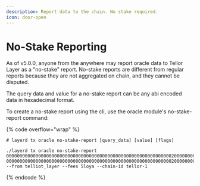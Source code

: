 ```yaml
---
description: Report data to the chain. No stake required.
icon: door-open
---
```


# No-Stake Reporting

As of v5.0.0, anyone from the anywhere may report oracle data to Tellor Layer as a "no-stake" report. No-stake reports are different from regular reports because they are not aggregated on chain, and they cannot be disputed.

The query data and value for a no-stake report can be any abi encoded data in hexadecimal format.

To create a no-stake report using the cli, use the oracle module's no-stake-report command:

{% code overflow="wrap" %}
```shell
# layerd tx oracle no-stake-report [query_data] [value] [flags]

./layerd tx oracle no-stake-report 000000000000000000000000000000000000000000000000000000000000002000000000000000000000000000000000000000000000000000000000000000735768617420646f20796f752063616c6c206120636f6e73656e7375616c2068616c6c7563696e6174696f6e20657870657269656e636564206461696c792062792062696c6c696f6e73206f66206c65676974696d617465206f70657261746f72732c20696e206576657279206e6174696f6e2e00000000000000000000000000 00000000000000000000000000000000000000000000000000000000000000200000000000000000000000000000000000000000000000000000000000000032637962657273706163652c20746865206d61747269782c2074686520677269642c2074656c6c6f72206d617962652069646b0000000000000000000000000000 --from telliot_layer --fees 5loya --chain-id tellor-1
```
{% endcode %}

